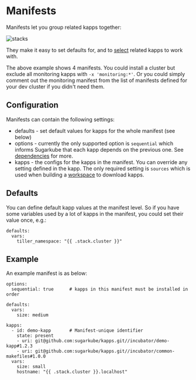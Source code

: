 # Manifests
Manifests let you group related kapps together: 

![stacks](stacks.png)

They make it easy to set defaults for, and to [select](dependencies.md) related kapps to work with. 

The above example shows 4 manifests. You could install a cluster but exclude all monitoring kapps with `-x 'monitoring:*'`. Or you could simply comment out the monitoring manifest from the list of manifests defined for your dev cluster if you didn't need them.

## Configuration
Manifests can contain the following settings:

* defaults - set default values for kapps for the whole manifest (see below)
* options - currently the only supported option is `sequential` which informs Sugarkube that each kapp depends on the previous one. See [dependencies](dependencies.md) for more.
* kapps - the configs for the kapps in the manifest. You can override any setting defined in the kapp. The only required setting is `sources` which is used when building a [workspace](workspaces.md) to download kapps. 

## Defaults
You can define default kapp values at the manifest level. So if you have some variables used by a lot of kapps in the manifest, you could set their value once, e.g.:
```
defaults:
  vars:
    tiller_namespace: "{{ .stack.cluster }}"

``` 

## Example
An example manifest is as below:
```
options:
  sequential: true      # kapps in this manifest must be installed in order
  
defaults:
  vars: 
    size: medium
  
kapps:
  - id: demo-kapp       # Manifest-unique identifier
    state: present
    - uri: git@github.com:sugarkube/kapps.git//incubator/demo-kapp#1.2.3
    - uri: git@github.com:sugarkube/kapps.git//incubator/common-makefiles#1.0.0
  vars:
    size: small
    hostname: "{{ .stack.cluster }}.localhost"
```
